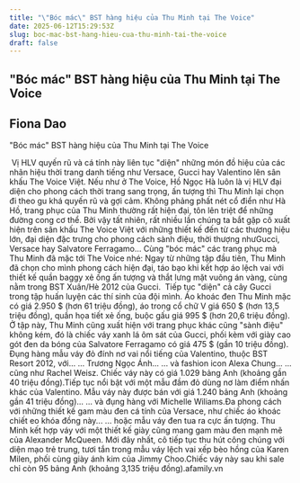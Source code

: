 ```yaml
---
title: "\"Bóc mác\" BST hàng hiệu của Thu Minh tại The Voice"
date: 2025-06-12T15:29:53Z
slug: boc-mac-bst-hang-hieu-cua-thu-minh-tai-the-voice
draft: false
---
```


## "Bóc mác" BST hàng hiệu của Thu Minh tại The Voice

## Fiona Dao

"Bóc mác" BST hàng hiệu của Thu Minh tại The Voice​

 ​ Vị HLV quyến rũ và cá tính này liên tục "diện" những món đồ hiệu của các nhãn hiệu thời trang danh tiếng như Versace, Gucci hay Valentino lên sân khấu The Voice Việt.​ 
Nếu như ở The Voice, Hồ Ngọc Hà luôn là vị HLV đại diện cho phong cách thời trang sang trọng, ấn tượng thì Thu Minh lại chọn đi theo gu khá quyến rũ và gợi cảm. Không phảng phất nét cổ điển như Hà Hồ, trang phục của Thu Minh thường rất hiện đại, tôn lên triệt để những đường cong cơ thể. Bởi vậy tất nhiên, rất nhiều lần chúng ta bắt gặp cô xuất hiện trên sân khấu The Voice Việt với những thiết kế đến từ các thương hiệu lớn, đại diện đặc trưng cho phong cách sành điệu, thời thượng nhưGucci, Versace hay Salvatore Ferragamo...​ ​Cùng "bóc mác" các trang phục mà Thu Minh đã mặc tới The Voice nhé:​ ​​Ngay từ những tập đầu tiên, Thu Minh đã chọn cho mình phong cách hiện đại, táo bạo khi kết hợp áo lệch vai với thiết kế quần baggy xẻ ống ấn tượng và thắt lưng mặt vuông án vàng, cùng nằm trong BST Xuân/Hè 2012 của Gucci.​ ​​ ​​Tiếp tục "diện" cả cây Gucci trong tập huấn luyện các thí sinh của đội mình.​ ​​Áo khoác đen Thu Minh mặc có giá 2.950 $ (hơn 61 triệu đồng), áo trong cổ chữ V giá 650 $ (hơn 13,5 triệu đồng), quần họa tiết xẻ ống, buộc gấu giá 995 $ (hơn 20,6 triệu đồng).​ ​​Ở tập này, Thu Minh cũng xuất hiện với trang phục khác cũng "sành điệu" không kém, đó là chiếc váy xanh lá ôm sát của Gucci, phối kèm với giày cao gót đen da bóng của Salvatore Ferragamo có giá 475 $ (gần 10 triệu đồng).​ ​​Đụng hàng mẫu váy đỏ đính nơ vai nổi tiếng của Valentino, thuộc BST Resort 2012, với...​ ​​... Trương Ngọc Ánh...​ ​​... và fashion icon Alexa Chung...​ ​​... cũng như Rachel Weisz. Chiếc váy này có giá 1.029 bảng Anh (khoảng gần 40 triệu đồng).​ ​​Tiếp tục nổi bật với một mẫu đầm đỏ dùng nơ làm điểm nhấn khác của Valentino. Mẫu váy này được bán với giá 1.240 bảng Anh (khoảng gần 41 triệu đồng)...​ ​​... và đụng hàng với Michelle Wiliams.​​Đa phong cách với những thiết kế gam màu đen cá tính của Versace, như chiếc áo khoác chiết eo khóa đồng này...​ ​​... hoặc mẫu váy đen tua ra cực ấn tượng. Thu Minh kết hợp váy với một thiết kế giày cũng mang gam màu đen mạnh mẽ của Alexander McQueen.​ ​​Mới đây nhất, cô tiếp tục thu hút công chúng với diện mạo trẻ trung, tươi tắn trong mẫu váy lệch vai xếp bèo hồng của Karen Milen, phối cùng giày ánh kim của Jimmy Choo.​​Chiếc váy này sau khi sale chỉ còn 95 bảng Anh (khoảng 3,135 triệu đồng).​afamily.vn​
